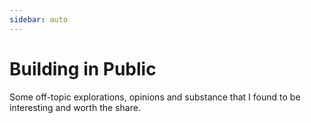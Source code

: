 ```yaml
---
sidebar: auto
---
```


# Building in Public

Some off-topic explorations, opinions and substance that I found to be interesting and worth the share.
